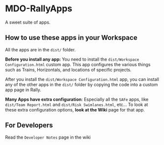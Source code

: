 MDO-RallyApps
=============

A sweet suite of apps.

## How to use these apps in your Workspace
All the apps are in the `dist/` folder.

__Before you install any app:__ You need to install the `dist/Workspace Configuration.html` custom app. This app configures the various things such as Trains, Horizontals, and locations of specific projects. 

After you install the `dist/Workspace Configuration.html` app, you can install any of the other apps in the `dist/` folder by copying the code into a custom app page in Rally.

__Many Apps have extra configuration__: Especially all the `SAFe` apps, like `dist/Team Report.html` and `dist/Risk Swimlanes.html`, etc... To look at these extra configuration options, __look at the Wiki__ page for that app.

## For Developers
Read the `Developer Notes` page in the wiki
